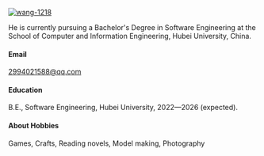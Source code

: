 
[![wang-1218](https://img.shields.io/badge/wang-1218-github-blue?logo=github)](https://wang-1218.github.io/wang1218.github.io/)


He is currently pursuing a Bachelor's Degree in Software Engineering at the School of Computer and Information Engineering, Hubei University, China.

#### Email
2994021588@qq.com

#### Education
B.E., Software Engineering, Hubei University, 2022—2026 (expected).

#### About Hobbies
Games, Crafts, Reading novels, Model making, Photography
